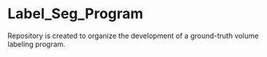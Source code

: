 # Label_Seg_Program
Repository is created to organize the development of a ground-truth volume labeling program. 
